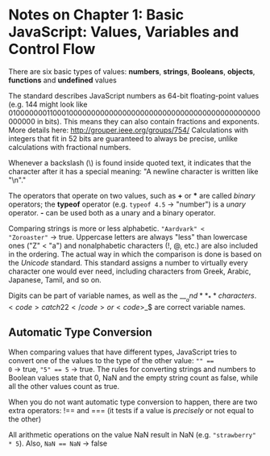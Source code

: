 # Notes on Chapter 1: Basic JavaScript: Values, Variables and Control Flow

There are six basic types of values: **numbers**, **strings**, **Booleans**, **objects**, **functions** and **undefined** values

The standard describes JavaScript numbers as 64-bit floating-point values (e.g. 144 might look like 0100000001100010000000000000000000000000000000000000000000000000 in bits). This means they can also contain fractions and exponents. More details here: http://grouper.ieee.org/groups/754/
Calculations with integers that fit in 52 bits are guaranteed to always be precise, unlike calculations with fractional numbers.

Whenever a backslash (\\) is found inside quoted text, it indicates that the character after it has a special meaning: "A newline character is written like \"\\n\"."

The operators that operate on two values, such as **+** or __*__ are called _binary_ operators; the **typeof** operator (e.g. <code>typeof 4.5</code> -> "number") is a _unary_ operator. **-** can be used both as a unary and a binary operator.

Comparing strings is more or less alphabetic. <code>"Aardvark" < "Zoroaster"</code> -> true. Uppercase letters are always "less" than lowercase ones ("Z" < "a") and nonalphabetic characters (!, @, etc.) are also included in the ordering. The actual way in which the comparison is done is based on the _Unicode_ standard. This standard assigns a number to virtually every character one would ever need, including characters from Greek, Arabic, Japanese, Tamil, and so on.

Digits can be part of variable names, as well as the __$__ and **_** characters. <code>catch22</code> or <code>$_$</code> are correct variable names.

## Automatic Type Conversion

When comparing values that have different types, JavaScript tries to convert one of the values to the type of the other value: <code>"" == 0</code> -> true, <code>"5" == 5</code> -> true. The rules for converting strings and numbers to Boolean values state that 0, NaN and the empty string count as false, while all the other values count as true.

When you do not want automatic type conversion to happen, there are two extra operators: !== and === (it tests if a value is _precisely_ or not equal to the other)

All arithmetic operations on the value NaN result in NaN (e.g. <code>"strawberry" * 5</code>). Also, <code>NaN == NaN</code> -> false